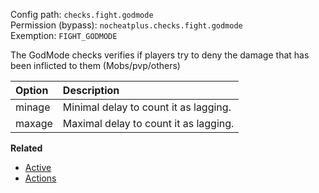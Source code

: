 Config path: `checks.fight.godmode`  
Permission (bypass): `nocheatplus.checks.fight.godmode`  
Exemption: `FIGHT_GODMODE`  

The GodMode checks verifies if players try to deny the damage that has been inflicted to them (Mobs/pvp/others)

| Option              | Description |
| :------------------ | :---------- |
| minage              | Minimal delay to count it as lagging. |
| maxage              | Maximal delay to count it as lagging. |

**Related**
* [Active](https://github.com/Updated-NoCheatPlus/Docs/blob/master/Settings/General.md#active)
* [Actions](https://github.com/Updated-NoCheatPlus/Docs/blob/master/Settings/General.md#actions)
